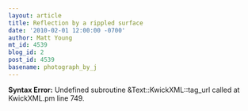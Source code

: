 ```yaml
---
layout: article
title: Reflection by a rippled surface
date: '2010-02-01 12:00:00 -0700'
author: Matt Young
mt_id: 4539
blog_id: 2
post_id: 4539
basename: photograph_by_j
---
```

<p><strong>Syntax Error:</strong> Undefined subroutine &Text::KwickXML::tag_url called at KwickXML.pm line 749.
</p>
